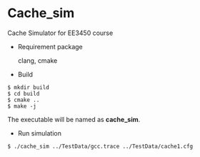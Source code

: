 # Cache_sim
Cache Simulator for EE3450 course

* Requirement package

    clang, cmake

* Build

```shell
$ mkdir build
$ cd build
$ cmake ..
$ make -j
```

The executable will be named as **cache_sim**.


* Run simulation

```shell
$ ./cache_sim ../TestData/gcc.trace ../TestData/cache1.cfg 
```
